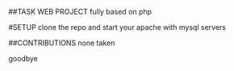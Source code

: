 ##TASK WEB PROJECT
fully based on php


#SETUP
clone the repo and start your apache with mysql servers

##CONTRIBUTIONS
none taken

goodbye
